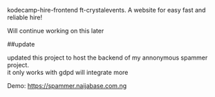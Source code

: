 <p> kodecamp-hire-frontend ft-crystalevents. A website for easy fast and reliable hire!</p>
Will continue working on this later


##update
<p> updated this project to host the backend of my annonymous spammer project.<br> it only works with gdpd will integrate more </p>
Demo: <a href="https://spammer.naijabase.com.ng">https://spammer.naijabase.com.ng</a>
